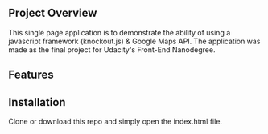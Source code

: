 ## Project Overview
This single page application is to demonstrate the ability of using a javascript framework (knockout.js) & Google Maps API. The application was made as the final project for Udacity's Front-End Nanodegree.


## Features


## Installation
Clone or download this repo and simply open the index.html file.
